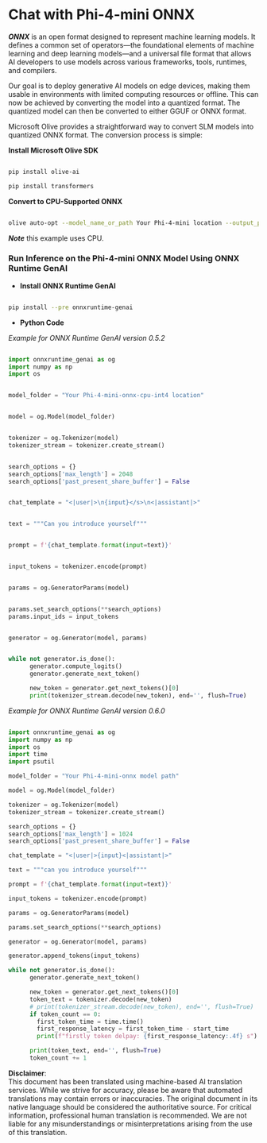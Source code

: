 # **Chat with Phi-4-mini ONNX**

***ONNX*** is an open format designed to represent machine learning models. It defines a common set of operators—the foundational elements of machine learning and deep learning models—and a universal file format that allows AI developers to use models across various frameworks, tools, runtimes, and compilers.

Our goal is to deploy generative AI models on edge devices, making them usable in environments with limited computing resources or offline. This can now be achieved by converting the model into a quantized format. The quantized model can then be converted to either GGUF or ONNX format.

Microsoft Olive provides a straightforward way to convert SLM models into quantized ONNX format. The conversion process is simple:

**Install Microsoft Olive SDK**

```bash

pip install olive-ai

pip install transformers

```

**Convert to CPU-Supported ONNX**

```bash

olive auto-opt --model_name_or_path Your Phi-4-mini location --output_path Your onnx ouput location --device cpu --provider CPUExecutionProvider --precision int4 --use_model_builder --log_level 1

```

***Note*** this example uses CPU.

### **Run Inference on the Phi-4-mini ONNX Model Using ONNX Runtime GenAI**

- **Install ONNX Runtime GenAI**

```bash

pip install --pre onnxruntime-genai

```

- **Python Code**

*Example for ONNX Runtime GenAI version 0.5.2*

```python

import onnxruntime_genai as og
import numpy as np
import os


model_folder = "Your Phi-4-mini-onnx-cpu-int4 location"


model = og.Model(model_folder)


tokenizer = og.Tokenizer(model)
tokenizer_stream = tokenizer.create_stream()


search_options = {}
search_options['max_length'] = 2048
search_options['past_present_share_buffer'] = False


chat_template = "<|user|>\n{input}</s>\n<|assistant|>"


text = """Can you introduce yourself"""


prompt = f'{chat_template.format(input=text)}'


input_tokens = tokenizer.encode(prompt)


params = og.GeneratorParams(model)


params.set_search_options(**search_options)
params.input_ids = input_tokens


generator = og.Generator(model, params)


while not generator.is_done():
      generator.compute_logits()
      generator.generate_next_token()

      new_token = generator.get_next_tokens()[0]
      print(tokenizer_stream.decode(new_token), end='', flush=True)

```

*Example for ONNX Runtime GenAI version 0.6.0*

```python

import onnxruntime_genai as og
import numpy as np
import os
import time
import psutil

model_folder = "Your Phi-4-mini-onnx model path"

model = og.Model(model_folder)

tokenizer = og.Tokenizer(model)
tokenizer_stream = tokenizer.create_stream()

search_options = {}
search_options['max_length'] = 1024
search_options['past_present_share_buffer'] = False

chat_template = "<|user|>{input}<|assistant|>"

text = """can you introduce yourself"""

prompt = f'{chat_template.format(input=text)}'

input_tokens = tokenizer.encode(prompt)

params = og.GeneratorParams(model)

params.set_search_options(**search_options)

generator = og.Generator(model, params)

generator.append_tokens(input_tokens)

while not generator.is_done():
      generator.generate_next_token()

      new_token = generator.get_next_tokens()[0]
      token_text = tokenizer.decode(new_token)
      # print(tokenizer_stream.decode(new_token), end='', flush=True)
      if token_count == 0:
        first_token_time = time.time()
        first_response_latency = first_token_time - start_time
        print(f"firstly token delpay: {first_response_latency:.4f} s")

      print(token_text, end='', flush=True)
      token_count += 1

```

**Disclaimer**:  
This document has been translated using machine-based AI translation services. While we strive for accuracy, please be aware that automated translations may contain errors or inaccuracies. The original document in its native language should be considered the authoritative source. For critical information, professional human translation is recommended. We are not liable for any misunderstandings or misinterpretations arising from the use of this translation.